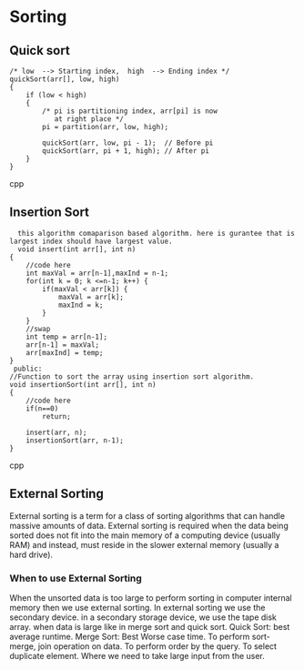 # Sorting
  ## Quick sort
    
    /* low  --> Starting index,  high  --> Ending index */
    quickSort(arr[], low, high)
    {
        if (low < high)
        {
            /* pi is partitioning index, arr[pi] is now
               at right place */
            pi = partition(arr, low, high);

            quickSort(arr, low, pi - 1);  // Before pi
            quickSort(arr, pi + 1, high); // After pi
        }
    }
cpp

  ## Insertion Sort
  
      this algorithm comaparison based algorithm. here is gurantee that is largest index should have largest value.
      void insert(int arr[], int n)
    {
        //code here
        int maxVal = arr[n-1],maxInd = n-1;
        for(int k = 0; k <=n-1; k++) {
            if(maxVal < arr[k]) {
                maxVal = arr[k];
                maxInd = k;
            }
        }
        //swap
        int temp = arr[n-1];
        arr[n-1] = maxVal;
        arr[maxInd] = temp;
    }
     public:
    //Function to sort the array using insertion sort algorithm.
    void insertionSort(int arr[], int n)
    {
        //code here
        if(n==0)
            return;
            
        insert(arr, n);
        insertionSort(arr, n-1);
    }
 cpp



## External Sorting
External sorting is a term for a class of sorting algorithms that can handle massive amounts of data. External sorting is required when the data being sorted does not fit into the main memory of a computing device (usually RAM) and instead, must reside in the slower external memory (usually a hard drive).

### When to use External Sorting
When the unsorted data is too large to perform sorting in computer internal memory then we use external sorting.
In external sorting we use the secondary device. in a secondary storage device, we use the tape disk array. 
when data is large like in merge sort and quick sort.
Quick Sort: best average runtime.
Merge Sort: Best Worse case time.
To perform sort-merge, join operation on data.
To perform order by the query.
To select duplicate element.
Where we need to take large input from the user.
